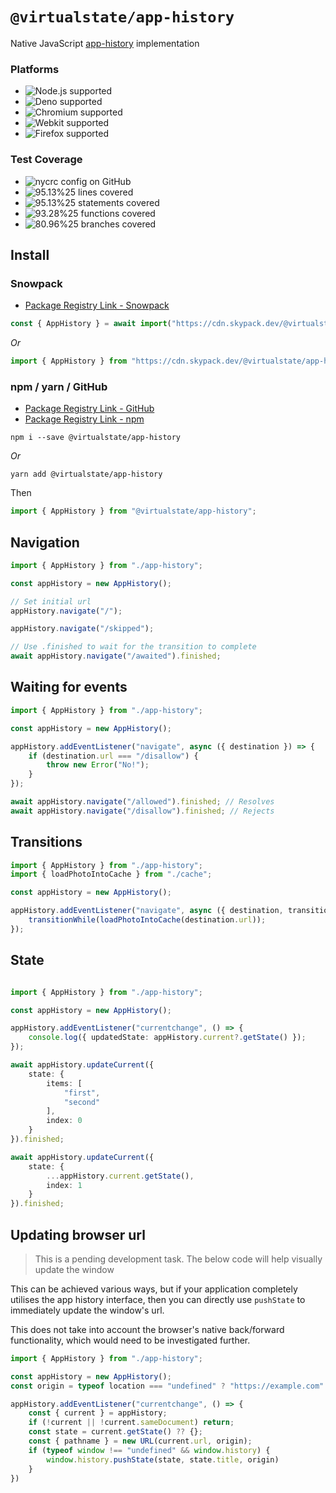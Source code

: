 # `@virtualstate/app-history`

Native JavaScript [app-history](https://github.com/WICG/app-history) implementation 

[//]: # (badges)

### Platforms

 - ![Node.js supported](https://img.shields.io/badge/node-%3E%3D16.0.0-brightgreen)
 - ![Deno supported](https://img.shields.io/badge/deno-%3E%3D1.17.0-brightgreen)
 - ![Chromium supported](https://img.shields.io/badge/chromium-%3E%3D98.0.4695.0-brightgreen)
 - ![Webkit supported](https://img.shields.io/badge/webkit-%3E%3D15.4-brightgreen)
 - ![Firefox supported](https://img.shields.io/badge/firefox-%3E%3D94.0.1-brightgreen)

 ### Test Coverage

 - ![nycrc config on GitHub](https://img.shields.io/nycrc/virtualstate/app-history)
 - ![95.13%25 lines covered](https://img.shields.io/badge/lines-95.13%25-brightgreen)
 - ![95.13%25 statements covered](https://img.shields.io/badge/statements-95.13%25-brightgreen)
 - ![93.28%25 functions covered](https://img.shields.io/badge/functions-93.28%25-brightgreen)
 - ![80.96%25 branches covered](https://img.shields.io/badge/branches-80.96%25-brightgreen)


[//]: # (badges)

## Install 

### Snowpack

- [Package Registry Link - Snowpack](https://www.skypack.dev/view/@virtualstate/app-history)

```typescript
const { AppHistory } = await import("https://cdn.skypack.dev/@virtualstate/app-history");
```

_Or_

```typescript
import { AppHistory } from "https://cdn.skypack.dev/@virtualstate/app-history";
```


### npm / yarn / GitHub


- [Package Registry Link - GitHub](https://github.com/virtualstate/app-history/packages)
- [Package Registry Link - npm](https://www.npmjs.com/package/@virtualstate/app-history)

```
npm i --save @virtualstate/app-history
```

_Or_

```
yarn add @virtualstate/app-history
```

Then

```typescript
import { AppHistory } from "@virtualstate/app-history";
```

## Navigation

```typescript
import { AppHistory } from "./app-history";

const appHistory = new AppHistory();

// Set initial url
appHistory.navigate("/");

appHistory.navigate("/skipped");

// Use .finished to wait for the transition to complete
await appHistory.navigate("/awaited").finished;

```

## Waiting for events

```typescript
import { AppHistory } from "./app-history";

const appHistory = new AppHistory();

appHistory.addEventListener("navigate", async ({ destination }) => {
    if (destination.url === "/disallow") {
        throw new Error("No!");
    }
});

await appHistory.navigate("/allowed").finished; // Resolves
await appHistory.navigate("/disallow").finished; // Rejects

```

## Transitions

```typescript
import { AppHistory } from "./app-history";
import { loadPhotoIntoCache } from "./cache";

const appHistory = new AppHistory();

appHistory.addEventListener("navigate", async ({ destination, transitionWhile }) => {
    transitionWhile(loadPhotoIntoCache(destination.url));
});
```

## State

```typescript

import { AppHistory } from "./app-history";

const appHistory = new AppHistory();

appHistory.addEventListener("currentchange", () => {
    console.log({ updatedState: appHistory.current?.getState() });
});

await appHistory.updateCurrent({
    state: {
        items: [
            "first",
            "second"
        ],
        index: 0
    }
}).finished;

await appHistory.updateCurrent({
    state: {
        ...appHistory.current.getState(),
        index: 1
    }
}).finished;
```


## Updating browser url

> This is a pending development task.
> The below code will help visually update the window

This can be achieved various ways, but if your application completely utilises
the app history interface, then you can directly use `pushState` to immediately
update the window's url. 

This does not take into account the browser's native back/forward functionality,
which would need to be investigated further.

```typescript
import { AppHistory } from "./app-history";

const appHistory = new AppHistory();
const origin = typeof location === "undefined" ? "https://example.com" : location.origin;

appHistory.addEventListener("currentchange", () => {
    const { current } = appHistory;
    if (!current || !current.sameDocument) return;
    const state = current.getState() ?? {};
    const { pathname } = new URL(current.url, origin);
    if (typeof window !== "undefined" && window.history) {
        window.history.pushState(state, state.title, origin)
    }
})
```

